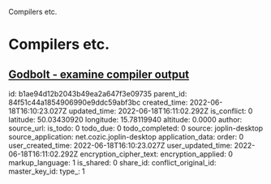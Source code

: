 Compilers etc.

# Compilers etc.

## [Godbolt - examine compiler output](https://godbolt.org/)

id: b1ae94d12b2043b49ea2a647f3e09735
parent_id: 84f51c44a1854906990e9ddc59abf3bc
created_time: 2022-06-18T16:10:23.027Z
updated_time: 2022-06-18T16:11:02.292Z
is_conflict: 0
latitude: 50.03430920
longitude: 15.78119940
altitude: 0.0000
author: 
source_url: 
is_todo: 0
todo_due: 0
todo_completed: 0
source: joplin-desktop
source_application: net.cozic.joplin-desktop
application_data: 
order: 0
user_created_time: 2022-06-18T16:10:23.027Z
user_updated_time: 2022-06-18T16:11:02.292Z
encryption_cipher_text: 
encryption_applied: 0
markup_language: 1
is_shared: 0
share_id: 
conflict_original_id: 
master_key_id: 
type_: 1